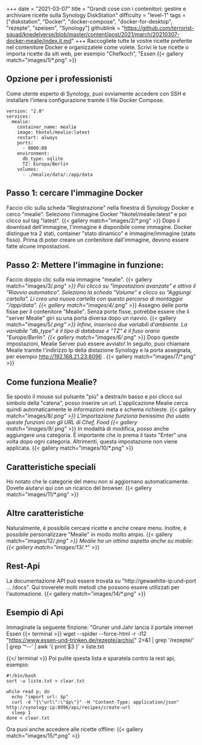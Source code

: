 +++
date = "2021-03-07"
title = "Grandi cose con i contenitori: gestire e archiviare ricette sulla Synology DiskStation"
difficulty = "level-1"
tags = ["diskstation", "Docker", "docker-compose", "docker-for-desktop", "rezepte", "speisen", "Synology"]
githublink = "https://github.com/terrorist-squad/knedelverse/blob/master/content/post/2021/march/20210307-docker-mealie/index.it.md"
+++
Raccogliete tutte le vostre ricette preferite nel contenitore Docker e organizzatele come volete. Scrivi le tue ricette o importa ricette da siti web, per esempio "Chefkoch", "Essen
{{< gallery match="images/1/*.png" >}}

## Opzione per i professionisti
Come utente esperto di Synology, puoi ovviamente accedere con SSH e installare l'intera configurazione tramite il file Docker Compose.
```
version: "2.0"
services:
  mealie:
    container_name: mealie
    image: hkotel/mealie:latest
    restart: always
    ports:
      - 9000:80
    environment:
      db_type: sqlite
      TZ: Europa/Berlin
    volumes:
      - ./mealie/data/:/app/data

```

## Passo 1: cercare l'immagine Docker
Faccio clic sulla scheda "Registrazione" nella finestra di Synology Docker e cerco "mealie". Seleziono l'immagine Docker "hkotel/mealie:latest" e poi clicco sul tag "latest".
{{< gallery match="images/2/*.png" >}}
Dopo il download dell'immagine, l'immagine è disponibile come immagine. Docker distingue tra 2 stati, container "stato dinamico" e immagine/immagine (stato fisso). Prima di poter creare un contenitore dall'immagine, devono essere fatte alcune impostazioni.
## Passo 2: Mettere l'immagine in funzione:
Faccio doppio clic sulla mia immagine "mealie".
{{< gallery match="images/3/*.png" >}}
Poi clicco su "Impostazioni avanzate" e attivo il "Riavvio automatico". Seleziono la scheda "Volume" e clicco su "Aggiungi cartella". Lì creo una nuova cartella con questo percorso di montaggio "/app/data".
{{< gallery match="images/4/*.png" >}}
Assegno delle porte fisse per il contenitore "Mealie". Senza porte fisse, potrebbe essere che il "server Mealie" giri su una porta diversa dopo un riavvio.
{{< gallery match="images/5/*.png" >}}
Infine, inserisco due variabili d'ambiente. La variabile "db_type" è il tipo di database e "TZ" è il fuso orario "Europe/Berlin".
{{< gallery match="images/6/*.png" >}}
Dopo queste impostazioni, Mealie Server può essere avviato! In seguito, puoi chiamare Mealie tramite l'indirizzo Ip della distazione Synology e la porta assegnata, per esempio http://192.168.21.23:8096 .
{{< gallery match="images/7/*.png" >}}

## Come funziona Mealie?
Se sposto il mouse sul pulsante "più" a destra/in basso e poi clicco sul simbolo della "catena", posso inserire un url. L'applicazione Mealie cerca quindi automaticamente le informazioni meta e schema richieste.
{{< gallery match="images/8/*.png" >}}
L'importazione funziona benissimo (ho usato queste funzioni con gli URL di Chef, Food
{{< gallery match="images/9/*.png" >}}
In modalità di modifica, posso anche aggiungere una categoria. È importante che io prema il tasto "Enter" una volta dopo ogni categoria. Altrimenti, questa impostazione non viene applicata.
{{< gallery match="images/10/*.png" >}}

## Caratteristiche speciali
Ho notato che le categorie del menu non si aggiornano automaticamente. Dovete aiutarvi qui con un ricarico del browser.
{{< gallery match="images/11/*.png" >}}

## Altre caratteristiche
Naturalmente, è possibile cercare ricette e anche creare menu. Inoltre, è possibile personalizzare "Mealie" in modo molto ampio.
{{< gallery match="images/12/*.png" >}}
Mealie ha un ottimo aspetto anche su mobile:
{{< gallery match="images/13/*.*" >}}

## Rest-Api
La documentazione API può essere trovata su "http://gewaehlte-ip:und-port ... /docs". Qui troverete molti metodi che possono essere utilizzati per l'automazione.
{{< gallery match="images/14/*.png" >}}

## Esempio di Api
Immaginate la seguente finzione: "Gruner und Jahr lancia il portale internet Essen
{{< terminal >}}
wget --spider --force-html -r -l12  "https://www.essen-und-trinken.de/rezepte/archiv/"  2>&1 | grep '/rezepte/' | grep '^--' | awk '{ print $3 }' > liste.txt

{{</ terminal >}}
Poi pulite questa lista e sparatela contro la rest api, esempio:
```
#!/bin/bash
sort -u liste.txt > clear.txt

while read p; do
  echo "import url: $p"
  curl -d "{\"url\":\"$p\"}" -H "Content-Type: application/json" http://synology-ip:8096/api/recipes/create-url
  sleep 1
done < clear.txt

```
Ora puoi anche accedere alle ricette offline:
{{< gallery match="images/15/*.png" >}}
